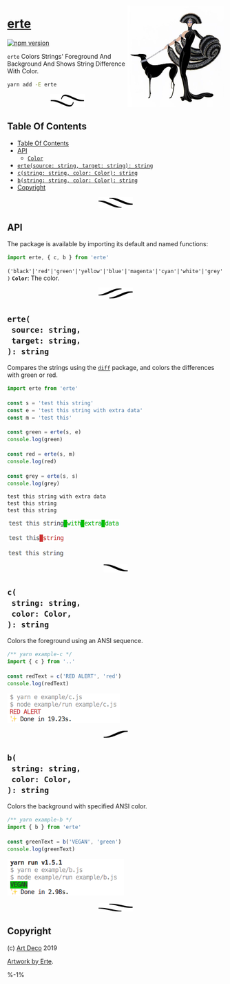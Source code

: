 <a href="https://artdeco.bz/erte"><img align="right" src="doc/woman.jpg" width="225" alt="erte" />

# erte</a>

[![npm version](https://badge.fury.io/js/depack.svg)](https://npmjs.org/package/depack)

`erte` Colors Strings' Foreground And Background And Shows String Difference With Color.

```sh
yarn add -E erte
```

<p align="center"><a href="#table-of-contents"><img src=".documentary/section-breaks/0.svg?sanitize=true"></a></p>

## Table Of Contents

- [Table Of Contents](#table-of-contents)
- [API](#api)
  * [`Color`](#type-color)
- [`erte(source: string, target: string): string`](#ertesource-stringtarget-string-string)
- [`c(string: string, color: Color): string`](#cstring-stringcolor-color-string)
- [`b(string: string, color: Color): string`](#bstring-stringcolor-color-string)
- [Copyright](#copyright)

<p align="center"><a href="#table-of-contents"><img src=".documentary/section-breaks/1.svg?sanitize=true"></a></p>

## API

The package is available by importing its default and named functions:

```js
import erte, { c, b } from 'erte'
```

`('black'|'red'|'green'|'yellow'|'blue'|'magenta'|'cyan'|'white'|'grey')` __<a name="type-color">`Color`</a>__: The color.

<p align="center"><a href="#table-of-contents"><img src=".documentary/section-breaks/2.svg?sanitize=true"></a></p>

## `erte(`<br/>&nbsp;&nbsp;`source: string,`<br/>&nbsp;&nbsp;`target: string,`<br/>`): string`

Compares the strings using the [`diff`][2] package, and colors the differences with green or red.

```js
import erte from 'erte'

const s = 'test this string'
const e = 'test this string with extra data'
const m = 'test this'

const green = erte(s, e)
console.log(green)

const red = erte(s, m)
console.log(red)

const grey = erte(s, s)
console.log(grey)
```
```
test this string with extra data
test this string
test this string
```

![extra](doc/extra.png)

![missing](doc/missing.png)

![same](doc/same.png)

<p align="center"><a href="#table-of-contents"><img src=".documentary/section-breaks/3.svg?sanitize=true"></a></p>

## `c(`<br/>&nbsp;&nbsp;`string: string,`<br/>&nbsp;&nbsp;`color: Color,`<br/>`): string`

Colors the foreground using an ANSI sequence.

```js
/** yarn example-c */
import { c } from '..'

const redText = c('RED ALERT', 'red')
console.log(redText)
```

![c](doc/c.png)

<p align="center"><a href="#table-of-contents"><img src=".documentary/section-breaks/4.svg?sanitize=true"></a></p>

## `b(`<br/>&nbsp;&nbsp;`string: string,`<br/>&nbsp;&nbsp;`color: Color,`<br/>`): string`

Colors the background with specified ANSI color.

```js
/** yarn example-b */
import { b } from 'erte'

const greenText = b('VEGAN', 'green')
console.log(greenText)
```

![b](doc/b.png)

<p align="center"><a href="#table-of-contents"><img src=".documentary/section-breaks/5.svg?sanitize=true"></a></p>

## Copyright

(c) [Art Deco][1] 2019

[Artwork by Erte][3].

[1]: https://artd.eco
[2]: https://npmjs.org/package/diff
[3]: http://www.erte.com

%-1%